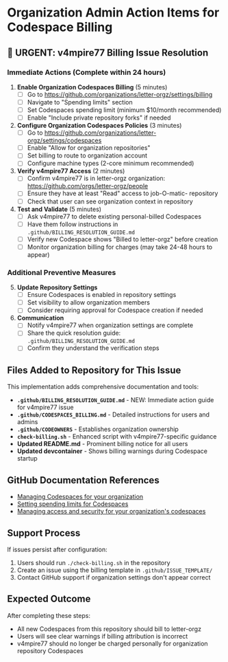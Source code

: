 # Organization Admin Action Items for Codespace Billing

## 🚨 URGENT: v4mpire77 Billing Issue Resolution

### Immediate Actions (Complete within 24 hours)

1. **Enable Organization Codespaces Billing** (5 minutes)
   - [ ] Go to https://github.com/organizations/letter-orgz/settings/billing
   - [ ] Navigate to "Spending limits" section  
   - [ ] Set Codespaces spending limit (minimum $10/month recommended)
   - [ ] Enable "Include private repository forks" if needed

2. **Configure Organization Codespaces Policies** (3 minutes)
   - [ ] Go to https://github.com/organizations/letter-orgz/settings/codespaces
   - [ ] Enable "Allow for organization repositories"
   - [ ] Set billing to route to organization account
   - [ ] Configure machine types (2-core minimum recommended)

3. **Verify v4mpire77 Access** (2 minutes)
   - [ ] Confirm v4mpire77 is in letter-orgz organization: https://github.com/orgs/letter-orgz/people
   - [ ] Ensure they have at least "Read" access to job-O-matic- repository
   - [ ] Check that user can see organization context in repository

4. **Test and Validate** (5 minutes)
   - [ ] Ask v4mpire77 to delete existing personal-billed Codespaces
   - [ ] Have them follow instructions in `.github/BILLING_RESOLUTION_GUIDE.md`
   - [ ] Verify new Codespace shows "Billed to letter-orgz" before creation
   - [ ] Monitor organization billing for charges (may take 24-48 hours to appear)

### Additional Preventive Measures

5. **Update Repository Settings**
   - [ ] Ensure Codespaces is enabled in repository settings
   - [ ] Set visibility to allow organization members
   - [ ] Consider requiring approval for Codespace creation if needed

6. **Communication**
   - [ ] Notify v4mpire77 when organization settings are complete
   - [ ] Share the quick resolution guide: `.github/BILLING_RESOLUTION_GUIDE.md`
   - [ ] Confirm they understand the verification steps

## Files Added to Repository for This Issue

This implementation adds comprehensive documentation and tools:

- **`.github/BILLING_RESOLUTION_GUIDE.md`** - NEW: Immediate action guide for v4mpire77 issue
- **`.github/CODESPACES_BILLING.md`** - Detailed instructions for users and admins
- **`.github/CODEOWNERS`** - Establishes organization ownership
- **`check-billing.sh`** - Enhanced script with v4mpire77-specific guidance
- **Updated README.md** - Prominent billing notice for all users
- **Updated devcontainer** - Shows billing warnings during Codespace startup

## GitHub Documentation References

- [Managing Codespaces for your organization](https://docs.github.com/en/codespaces/managing-codespaces-for-your-organization)
- [Setting spending limits for Codespaces](https://docs.github.com/en/billing/managing-billing-for-github-codespaces/managing-spending-limits-for-codespaces)
- [Managing access and security for your organization's codespaces](https://docs.github.com/en/codespaces/managing-codespaces-for-your-organization/managing-access-and-security-for-your-organizations-codespaces)

## Support Process

If issues persist after configuration:
1. Users should run `./check-billing.sh` in the repository
2. Create an issue using the billing template in `.github/ISSUE_TEMPLATE/`
3. Contact GitHub support if organization settings don't appear correct

## Expected Outcome

After completing these steps:
- All new Codespaces from this repository should bill to letter-orgz
- Users will see clear warnings if billing attribution is incorrect
- v4mpire77 should no longer be charged personally for organization repository Codespaces